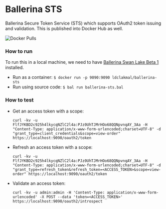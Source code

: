 # Ballerina STS

Ballerina Secure Token Service (STS) which supports OAuth2 token issuing and validation. This is published into Docker Hub as well.

![Docker Pulls](https://img.shields.io/docker/pulls/ldclakmal/ballerina-sts)

### How to run

To run this in a local machine, we need to have [Ballerina Swan Lake Beta 1](https://ballerina.io/downloads/) installed.

- Run as a container: `$ docker run -p 9090:9090 ldclakmal/ballerina-sts`
- Run using source code: `$ bal run ballerina-sts.bal`

### How to test

- Get an access token with a scope:

    ```shell
    curl -kv -u FlfJYKBD2c925h4lkycqNZlC2l4a:PJz0UhTJMrHOo68QQNpvnqAY_3Aa -H "Content-Type: application/x-www-form-urlencoded;charset=UTF-8" -d "grant_type=client_credentials&scope=view-order" https://localhost:9090/oauth2/token
    ```

- Refresh an access token with a scope:

    ```shell
    curl -kv -u FlfJYKBD2c925h4lkycqNZlC2l4a:PJz0UhTJMrHOo68QQNpvnqAY_3Aa -H "Content-Type: application/x-www-form-urlencoded;charset=UTF-8" -d "grant_type=refresh_token&refresh_token=<ACCESS_TOKEN>&scope=view-order" https://localhost:9090/oauth2/token
    ```

- Validate an access token:

    ```shell
    curl -kv -u admin:admin -H 'Content-Type: application/x-www-form-urlencoded' -X POST --data 'token=<ACCESS_TOKEN>' https://localhost:9090/oauth2/introspect
    ```